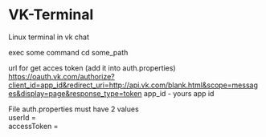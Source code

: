 # VK-Terminal
Linux terminal in vk chat

exec some command
cd some_path

url for get acces token (add it into auth.properties)
https://oauth.vk.com/authorize?client_id=app_id&redirect_uri=http://api.vk.com/blank.html&scope=messages&display=page&response_type=token
app_id - yours app id

File auth.properties must have 2 values<br>
userId =<br>
accessToken =
